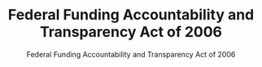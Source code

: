 ---
layout: resources-landing
title: "Federal Funding Accountability and Transparency Act of 2006"
subtitle: "Federal Funding Accountability and Transparency Act of 2006" 
external_link: https://www.govinfo.gov/content/pkg/BILLS-109s2590enr/pdf/BILLS-109s2590enr.pdf
filters: federal-financial-assistance coffa uniform-guidance-2-cfr-200 legislation congress 2006 archived
fiscal_year: 2006
---